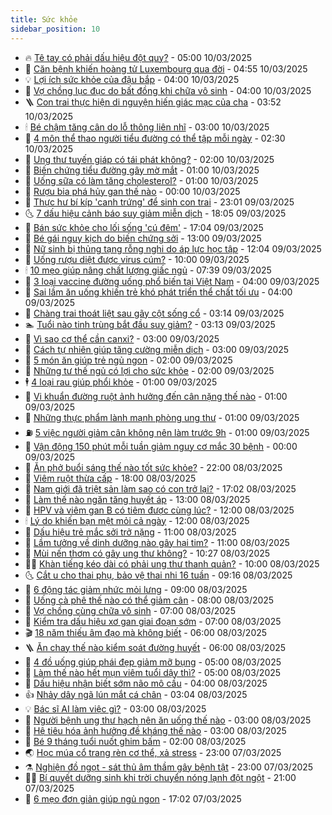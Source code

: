 ```yaml
---
title: Sức khỏe
sidebar_position: 10
---
```


<!-- vnexpress-suc-khoe:START -->
- 🔥 [Tê tay có phải dấu hiệu đột quỵ?](https://vnexpress.net/te-tay-co-phai-dau-hieu-dot-quy-4858950.html) - 05:00 10/03/2025
- 🥰 [Căn bệnh khiến hoàng tử Luxembourg qua đời](https://vnexpress.net/can-benh-khien-hoang-tu-luxembourg-qua-doi-4859060.html) - 04:55 10/03/2025
- 💡 [Lợi ích sức khỏe của đậu bắp](https://vnexpress.net/loi-ich-suc-khoe-cua-dau-bap-4858805.html) - 04:00 10/03/2025
- 🤗 [Vợ chồng lục đục do bất đồng khi chữa vô sinh](https://vnexpress.net/vo-chong-luc-duc-do-bat-dong-khi-chua-vo-sinh-4858427.html) - 04:00 10/03/2025
- 🪜 [Con trai thực hiện di nguyện hiến giác mạc của cha](https://vnexpress.net/con-trai-thuc-hien-di-nguyen-hien-giac-mac-cua-cha-4858776.html) - 03:52 10/03/2025
- 🕯 [Bé chậm tăng cân do lỗ thông liên nhĩ](https://vnexpress.net/be-cham-tang-can-do-lo-thong-lien-nhi-4858895.html) - 03:00 10/03/2025
- 🤭 [4 môn thể thao người tiểu đường có thể tập mỗi ngày](https://vnexpress.net/4-mon-the-thao-nguoi-tieu-duong-co-the-tap-moi-ngay-4858354.html) - 02:30 10/03/2025
- 👀 [Ung thư tuyến giáp có tái phát không?](https://vnexpress.net/ung-thu-tuyen-giap-co-tai-phat-khong-4858885.html) - 02:00 10/03/2025
- 🌋 [Biến chứng tiểu đường gây mờ mắt](https://vnexpress.net/bien-chung-tieu-duong-gay-mo-mat-4858843.html) - 01:00 10/03/2025
- 🫶 [Uống sữa có làm tăng cholesterol?](https://vnexpress.net/uong-sua-co-lam-tang-cholesterol-4858799.html) - 01:00 10/03/2025
- 🦆 [Rượu bia phá hủy gan thế nào](https://vnexpress.net/ruou-bia-pha-huy-gan-the-nao-4838555.html) - 00:00 10/03/2025
- 🚀 [Thực hư bí kíp &#39;canh trứng&#39; để sinh con trai](https://vnexpress.net/thuc-hu-bi-kip-canh-trung-de-sinh-con-trai-4858738.html) - 23:01 09/03/2025
- 🌜 [7 dấu hiệu cảnh báo suy giảm miễn dịch](https://vnexpress.net/7-dau-hieu-canh-bao-suy-giam-mien-dich-4857944.html) - 18:05 09/03/2025
- 🧰 [Bán sức khỏe cho lối sống &#39;cú đêm&#39;](https://vnexpress.net/ban-suc-khoe-cho-loi-song-cu-dem-4858621.html) - 17:04 09/03/2025
- 💫 [Bé gái nguy kịch do biến chứng sởi](https://vnexpress.net/be-gai-nguy-kich-do-bien-chung-soi-4858787.html) - 13:00 09/03/2025
- 🌝 [Nữ sinh bị thủng tạng rỗng nghi do áp lực học tập](https://vnexpress.net/nu-sinh-bi-thung-tang-rong-nghi-do-ap-luc-hoc-tap-4858766.html) - 12:04 09/03/2025
- 🗽 [Uống rượu diệt được virus cúm?](https://vnexpress.net/uong-ruou-diet-duoc-virus-cum-4858712.html) - 10:00 09/03/2025
- 🕯 [10 mẹo giúp nâng chất lượng giấc ngủ](https://vnexpress.net/10-meo-giup-nang-chat-luong-giac-ngu-4858675.html) - 07:39 09/03/2025
- 🦅 [3 loại vaccine đường uống phổ biến tại Việt Nam](https://vnexpress.net/3-loai-vaccine-duong-uong-pho-bien-tai-viet-nam-4858644.html) - 04:00 09/03/2025
- 🦆 [Sai lầm ăn uống khiến trẻ khó phát triển thể chất tối ưu](https://vnexpress.net/sai-lam-an-uong-khien-tre-kho-phat-trien-the-chat-toi-uu-4858374.html) - 04:00 09/03/2025
- 🎊 [Chàng trai thoát liệt sau gãy cột sống cổ](https://vnexpress.net/chang-trai-thoat-liet-sau-gay-cot-song-co-4858622.html) - 03:14 09/03/2025
- 🏊 [Tuổi nào tinh trùng bắt đầu suy giảm?](https://vnexpress.net/tuoi-nao-tinh-trung-bat-dau-suy-giam-4858631.html) - 03:13 09/03/2025
- 📝 [Vì sao cơ thể cần canxi?](https://vnexpress.net/vi-sao-co-the-can-canxi-4858500.html) - 03:00 09/03/2025
- 💯 [Cách tự nhiên giúp tăng cường miễn dịch](https://vnexpress.net/cach-tu-nhien-giup-tang-cuong-mien-dich-4858478.html) - 03:00 09/03/2025
- 🌊 [5 món ăn giúp trẻ ngủ ngon](https://vnexpress.net/5-mon-an-giup-tre-ngu-ngon-4858575.html) - 02:00 09/03/2025
- 🚀 [Những tư thế ngủ có lợi cho sức khỏe](https://vnexpress.net/nhung-tu-the-ngu-co-loi-cho-suc-khoe-4858573.html) - 02:00 09/03/2025
- 🕴 [4 loại rau giúp phổi khỏe](https://vnexpress.net/4-loai-rau-giup-phoi-khoe-4858574.html) - 01:00 09/03/2025
- 🗽 [Vi khuẩn đường ruột ảnh hưởng đến cân nặng thế nào](https://vnexpress.net/vi-khuan-duong-ruot-anh-huong-den-can-nang-the-nao-4858563.html) - 01:00 09/03/2025
- 🎡 [Những thực phẩm lành mạnh phòng ung thư](https://vnexpress.net/nhung-thuc-pham-lanh-manh-phong-ung-thu-4858495.html) - 01:00 09/03/2025
- ⛽️ [5 việc người giảm cân không nên làm trước 9h](https://vnexpress.net/5-viec-nguoi-giam-can-khong-nen-lam-truoc-9h-4858477.html) - 01:00 09/03/2025
- 🦆 [Vận động 150 phút mỗi tuần giảm nguy cơ mắc 30 bệnh](https://vnexpress.net/van-dong-150-phut-moi-tuan-giam-nguy-co-mac-30-benh-4857222.html) - 00:00 09/03/2025
- 🤩 [Ăn phở buổi sáng thế nào tốt sức khỏe?](https://vnexpress.net/an-pho-buoi-sang-the-nao-tot-suc-khoe-4856459.html) - 22:00 08/03/2025
- 🦒 [Viêm ruột thừa cấp](https://vnexpress.net/viem-ruot-thua-cap-4854366.html) - 18:00 08/03/2025
- 💫 [Nam giới đã triệt sản làm sao có con trở lại?](https://vnexpress.net/nam-gioi-da-triet-san-lam-sao-co-con-tro-lai-4858246.html) - 17:02 08/03/2025
- 🐘 [Làm thế nào ngăn tăng huyết áp](https://vnexpress.net/lam-the-nao-ngan-tang-huyet-ap-4857087.html) - 13:00 08/03/2025
- 🚀 [HPV và viêm gan B có tiêm được cùng lúc?](https://vnexpress.net/hpv-va-viem-gan-b-co-tiem-duoc-cung-luc-4858469.html) - 12:00 08/03/2025
- 🕯 [Lý do khiến bạn mệt mỏi cả ngày](https://vnexpress.net/ly-do-khien-ban-met-moi-ca-ngay-4858346.html) - 12:00 08/03/2025
- 🦏 [Dấu hiệu trẻ mắc sởi trở nặng](https://vnexpress.net/dau-hieu-tre-mac-soi-tro-nang-4858473.html) - 11:00 08/03/2025
- 🦄 [Lầm tưởng về dinh dưỡng nào gây hại tim?](https://vnexpress.net/lam-tuong-ve-dinh-duong-nao-gay-hai-tim-4858437.html) - 11:00 08/03/2025
- 🦒 [Mùi nến thơm có gây ung thư không?](https://vnexpress.net/mui-nen-thom-co-gay-ung-thu-khong-4856477.html) - 10:27 08/03/2025
- 👨‍🏫 [Khàn tiếng kéo dài có phải ung thư thanh quản?](https://vnexpress.net/khan-tieng-keo-dai-co-phai-ung-thu-thanh-quan-4858416.html) - 10:00 08/03/2025
- 🌜 [Cắt u cho thai phụ, bảo vệ thai nhi 16 tuần](https://vnexpress.net/cat-u-cho-thai-phu-bao-ve-thai-nhi-16-tuan-4856351.html) - 09:16 08/03/2025
- 🚀 [6 động tác giảm nhức mỏi lưng](https://vnexpress.net/6-dong-tac-giam-nhuc-moi-lung-4858361.html) - 09:00 08/03/2025
- 💃 [Uống cà phê thế nào có thể giảm cân](https://vnexpress.net/uong-ca-phe-the-nao-co-the-giam-can-4858330.html) - 08:00 08/03/2025
- 💯 [Vợ chồng cùng chữa vô sinh](https://vnexpress.net/vo-chong-cung-chua-vo-sinh-4858405.html) - 07:00 08/03/2025
- 🤔 [Kiểm tra dấu hiệu xơ gan giai đoạn sớm](https://vnexpress.net/kiem-tra-dau-hieu-xo-gan-giai-doan-som-4858390.html) - 07:00 08/03/2025
- 🎬 [18 năm thiếu âm đạo mà không biết](https://vnexpress.net/18-nam-thieu-am-dao-ma-khong-biet-4857991.html) - 06:00 08/03/2025
- 🪜 [Ăn chay thế nào kiểm soát đường huyết](https://vnexpress.net/an-chay-the-nao-kiem-soat-duong-huyet-4858418.html) - 06:00 08/03/2025
- 🦣 [4 đồ uống giúp phái đẹp giảm mỡ bụng](https://vnexpress.net/4-do-uong-giup-phai-dep-giam-mo-bung-4858366.html) - 05:00 08/03/2025
- 🧐 [Làm thế nào hết mụn viêm tuổi dậy thì?](https://vnexpress.net/lam-the-nao-het-mun-viem-tuoi-day-thi-4858349.html) - 05:00 08/03/2025
- 🤡 [Dấu hiệu nhận biết sớm não mô cầu](https://vnexpress.net/dau-hieu-nhan-biet-som-nao-mo-cau-4854687.html) - 04:00 08/03/2025
- 👍 [Nhảy dây ngã lún mắt cá chân](https://vnexpress.net/nhay-day-nga-lun-mat-ca-chan-4857814.html) - 03:04 08/03/2025
- 💡 [Bác sĩ AI làm việc gì?](https://vnexpress.net/bac-si-ai-lam-viec-gi-4858167.html) - 03:00 08/03/2025
- 💯 [Người bệnh ung thư hạch nên ăn uống thế nào](https://vnexpress.net/nguoi-benh-ung-thu-hach-nen-an-uong-the-nao-4858344.html) - 03:00 08/03/2025
- 🧠 [Hệ tiêu hóa ảnh hưởng đề kháng thế nào](https://vnexpress.net/he-tieu-hoa-anh-huong-de-khang-the-nao-4858189.html) - 03:00 08/03/2025
- 🎡 [Bé 9 tháng tuổi nuốt ghim bấm](https://vnexpress.net/be-9-thang-tuoi-nuot-ghim-bam-4858301.html) - 02:00 08/03/2025
- 🌏 [Học múa cổ trang rèn cơ thể, xả stress](https://vnexpress.net/dieu-mua-co-trang-nhu-bai-thuoc-dong-y-4857402.html) - 23:00 07/03/2025
- ⚗️ [Nghiện đồ ngọt - sát thủ âm thầm gây bệnh tật](https://vnexpress.net/nghien-do-ngot-sat-thu-am-tham-gay-benh-tat-4857318.html) - 23:00 07/03/2025
- 👨‍🏫 [Bí quyết dưỡng sinh khi trời chuyển nóng lạnh đột ngột](https://vnexpress.net/bi-quyet-duong-sinh-khi-troi-chuyen-nong-lanh-dot-ngot-4857799.html) - 21:00 07/03/2025
- 🤖 [6 mẹo đơn giản giúp ngủ ngon](https://vnexpress.net/6-meo-don-gian-giup-ngu-ngon-4856965.html) - 17:02 07/03/2025<!-- vnexpress-suc-khoe:END -->
